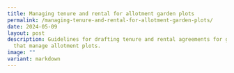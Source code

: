 ```yaml
---
title: Managing tenure and rental for allotment garden plots
permalink: /managing-tenure-and-rental-for-allotment-garden-plots/
date: 2024-05-09
layout: post
description: Guidelines for drafting tenure and rental agreements for gardens
  that manage allotment plots.
image: ""
variant: markdown
---
```

